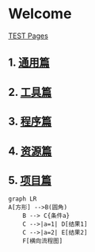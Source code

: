 # Welcome 
[TEST Pages](https://kamisaer.github.io/helloword/Test/)

## 1. [通用篇](https://kamisaer.github.io/helloword/Common/)  
## 2. [工具篇](https://kamisaer.github.io/helloword/Tool/)  
## 3. [程序篇](https://kamisaer.github.io/helloword/Code/)  
## 4. [资源篇](https://kamisaer.github.io/helloword/Resource/)  
## 5. [项目篇](https://kamisaer.github.io/helloword/Project/) 

```mermaid
graph LR
A[方形] -->B(圆角)
    B --> C{条件a}
    C -->|a=1| D[结果1]
    C -->|a=2| E[结果2]
    F[横向流程图]
```


